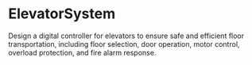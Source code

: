 # ElevatorSystem
Design a digital controller for elevators to ensure safe and efficient floor transportation, including floor selection, door operation, motor control, overload protection, and fire alarm response.

